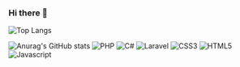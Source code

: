 ### Hi there 👋

<!--
**erhanakca/erhanakca** is a ✨ _special_ ✨ repository because its `README.md` (this file) appears on your GitHub profile.

Here are some ideas to get you started:

- 🔭 I’m currently working on ...
- 🌱 I’m currently learning ...
- 👯 I’m looking to collaborate on ...
- 🤔 I’m looking for help with ...
- 💬 Ask me about ...
- 📫 How to reach me: ...
- 😄 Pronouns: ...
- ⚡ Fun fact: ...
-->
![Top Langs](https://github-readme-stats.vercel.app/api/top-langs/?username=erhanakca&theme=dracula&layout=compact) 

![Anurag's GitHub stats](https://github-readme-stats.vercel.app/api?username=erhanakca&count_private=true&theme=dracula&show_icons=true)
![PHP](https://img.shields.io/badge/PHP-666?style=for-the-badge&logo=PHP)
![C#](https://img.shields.io/badge/C_SHARP-666?style=for-the-badge&logo=C-Sharp)
![Laravel](https://img.shields.io/badge/Laravel-666?style=for-the-badge&logo=Laravel)
![CSS3](https://img.shields.io/badge/CSS-666?style=for-the-badge&logo=CSS3)
![HTML5](https://img.shields.io/badge/HTML-666?style=for-the-badge&logo=HTML5)
![Javascript](https://img.shields.io/badge/Javascript-666?style=for-the-badge&logo=Javascript)
